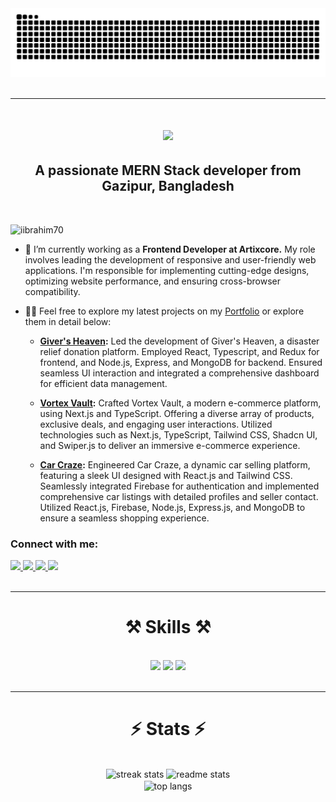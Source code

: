 <div align="center">
  <img alt="snake eating my contributions" src="https://raw.githubusercontent.com/iibrahim70/iibrahim70/output/github-contribution-grid-snake.svg" />  
</div>

<br/>
<hr/>

<!-- personal info -->
<h1 align="center">
    <img src="https://readme-typing-svg.herokuapp.com/?font=Righteous&size=35&center=true&vCenter=true&width=500&height=70&duration=4000&lines=Hi+There!+👋;+I'm+Ibrahim+Khalil!;" />
</h1>

<h2 align="center">A passionate MERN Stack developer from Gazipur, Bangladesh</h3>

<br/>

<p> <img src="https://komarev.com/ghpvc/?username=iibrahim70&label=Profile%20views&color=0e75b6&style=flat" alt="iibrahim70" /></p>

- 🔭 I’m currently working as a **Frontend Developer at Artixcore.** My role involves leading the development of responsive and user-friendly web applications. I'm responsible for implementing cutting-edge designs, optimizing website performance, and ensuring cross-browser compatibility.

- 👨‍💻 Feel free to explore my latest projects on my [Portfolio](https://iibrahim-dev.netlify.app/) or explore them in detail below:

  - **[Giver's Heaven](https://givers-heaven.netlify.app/):** Led the development of Giver's Heaven, a disaster relief donation platform. Employed React, Typescript, and Redux for frontend, and Node.js, Express, and MongoDB for backend. Ensured seamless UI interaction and integrated a comprehensive dashboard for efficient data management.

  - **[Vortex Vault](https://vortex-vault.netlify.app/):** Crafted Vortex Vault, a modern e-commerce platform, using Next.js and TypeScript. Offering a diverse array of products, exclusive deals, and engaging user interactions. Utilized technologies such as Next.js, TypeScript, Tailwind CSS, Shadcn UI, and Swiper.js to deliver an immersive e-commerce experience.

  - **[Car Craze](https://car-craze-94dda.web.app/):** Engineered Car Craze, a dynamic car selling platform, featuring a sleek UI designed with React.js and Tailwind CSS. Seamlessly integrated Firebase for authentication and implemented comprehensive car listings with detailed profiles and seller contact. Utilized React.js, Firebase, Node.js, Express.js, and MongoDB to ensure a seamless shopping experience.

<h3>Connect with me:</h3>

<div> 
  <a href="mailto:iibrahiim.dev@gmail.com">
    <img src="https://img.shields.io/badge/Gmail-D93025?style=for-the-badge&logo=gmail&logoColor=white" />
  </a>
  <a href="https://www.linkedin.com/in/iibrahim70" target="_blank">
    <img src="https://img.shields.io/badge/Linkedin-0A66C2?style=for-the-badge&logo=linkedin&logoColor=white" target="_blank" />
  </a>
  <a href="https://www.facebook.com/iibrahim70" target="_blank">
     <img src="https://img.shields.io/badge/Facebook-1877F2?style=for-the-badge&logo=facebook&logoColor=white" target="_blank" /> 
  </a>
  <a href="https://wa.me/+8801635082880" target="_blank">
     <img src="https://img.shields.io/badge/Whatsapp-25D366?style=for-the-badge&logo=whatsapp&logoColor=white" target="_blank" /> 
  </a>
</div>

<br/>
<hr/>

<!-- skills -->
<h1 align="center">⚒️ Skills ⚒️</h2>
<br/>

<div align="center">
    <img src="https://skillicons.dev/icons?i=html,css,bootstrap,tailwind,react,next,redux,firebase" />
    <img src="https://skillicons.dev/icons?i=javascript,typescript,nodejs,express,mongodb" />
    <img src="https://skillicons.dev/icons?i=npm,yarn,pnpm,figma,postman,git,github,vscode,discord" />
</div>

<br/>
<hr/>

<!-- stats -->
<h1 align="center" >⚡ Stats ⚡</h2>
<br/>

<div align=center>
  <img width=390 src="https://github-readme-streak-stats-salesp07.vercel.app/?user=iibrahim70&count_private=true&theme=react&border_radius=10" alt="streak stats"/>
  <img width=390 src="https://github-readme-stats-salesp07.vercel.app/api?username=iibrahim70&count_private=true&show_icons=true&theme=react&rank_icon=github&border_radius=10" alt="readme stats" />
  <br/>
  <img width=325 align="center" src="https://github-readme-stats-salesp07.vercel.app/api/top-langs/?username=iibrahim70&hide=HTML&langs_count=8&layout=compact&theme=react&border_radius=10&size_weight=0.5&count_weight=0.5&exclude_repo=github-readme-stats" alt="top langs" />
</div>
